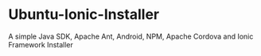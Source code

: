 # Ubuntu-Ionic-Installer
A simple Java SDK, Apache Ant, Android, NPM, Apache Cordova and Ionic Framework Installer
